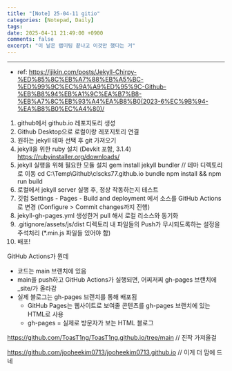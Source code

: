 ```yaml
---
title: "[Note] 25-04-11 gitio"
categories: [Notepad, Daily]
tags: 
date: 2025-04-11 21:49:00 +0900
comments: false
excerpt: "이 날은 랩미팅 끝나고 이것만 했다는 거"
---
```

---

* ref: https://jjikin.com/posts/Jekyll-Chirpy-%ED%85%8C%EB%A7%88%EB%A5%BC-%ED%99%9C%EC%9A%A9%ED%95%9C-Github-%EB%B8%94%EB%A1%9C%EA%B7%B8-%EB%A7%8C%EB%93%A4%EA%B8%B0(2023-6%EC%9B%94-%EA%B8%B0%EC%A4%80)/


1. github에서 github.io 레포지토리 생성
2. Github Desktop으로 로컬이랑 레포지토리 연결
3. 원하는 jekyll 테마 선택 후 git 가져오기
4. jekyll을 위한 ruby 설치 (Devkit 포함, 3.1.4)  https://rubyinstaller.org/downloads/
5. jekyll 실행을 위해 필요한 모듈 설치
	gem install jekyll bundler
	// 테마 디렉토리로 이동 cd C:\Temp\Github\clscks77.github.io
	bundle
	npm install && npm run build
6. 로컬에서 jekyll server 실행 후, 정상 작동하는지 테스트
7. 깃헙 Settings - Pages - Build and deployment 에서 소스를 GitHub Actions로 변경 (Configure > Commit changes까지 진행)
8. jekyll-gh-pages.yml 생성한거 pull 해서 로컬 리소스와 동기화
9. .gitignore/assets/js/dist 디렉토리 내 파일들의 Push가 무시되도록하는 설정을 주석처리 (*.min.js 파일들 있어야 함)
10. 배포!



GitHub Actions가 뭔데
- 코드는 main 브랜치에 있음
- main을 push하고 GitHub Actions가 실행되면, 어찌저찌 gh-pages 브랜치에 _site/가 올라감
- 실제 블로그는 gh-pages 브랜치를 통해 배포됨
	- GitHub Pages는 웹사이트로 보여줄 콘텐츠를 gh-pages 브랜치에 있는 HTML로 사용
	- gh-pages = 실제로 방문자가 보는 HTML 블로그



https://github.com/ToasT1ng/ToasT1ng.github.io/tree/main
// 진작 가져올걸

https://github.com/jooheekim0713/jooheekim0713.github.io
// 이게 더 맘에 드네